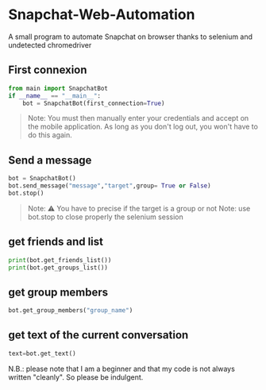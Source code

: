 # Snapchat-Web-Automation

A small program to automate Snapchat on browser thanks to selenium and undetected chromedriver

## First connexion
```py
from main import SnapchatBot
if __name__ == "__main__":
    bot = SnapchatBot(first_connection=True)
```
> Note: You must then manually enter your credentials and accept on the mobile application. As long as you don't log out, you won't have to do this again.

## Send a message
```py
bot = SnapchatBot()
bot.send_message("message","target",group= True or False)
bot.stop()
```
> Note: ⚠ You have to precise if the target is a group or not 
> Note: use bot.stop to close properly the selenium session
## get friends and list
```py
print(bot.get_friends_list())
print(bot.get_groups_list())
```

## get group members 
```py
bot.get_group_members("group_name")
```

## get text of the current conversation

```py
text=bot.get_text()
```

N.B.: please note that I am a beginner and that my code is not always written "cleanly". So please be indulgent.
